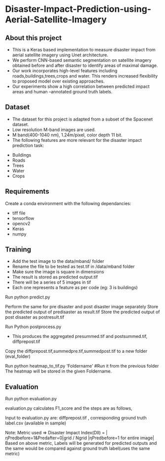 # Disaster-Impact-Prediction-using-Aerial-Satellite-Imagery

## About this project
* This is a Keras based implementation to measure disaster impact from aerial satellite imagery using Unet architecture.  
* We perform CNN-based semantic segmentation on satellite imagery obtained before and after disaster to identify areas of maximal damage.
* Our work incorporates high-level features including roads,buildings,trees,crops and water. This renders increased flexibility to proposed model over existing approaches.
* Our experiments show a high correlation between predicted impact areas and human –annotated ground truth labels.

## Dataset
* The dataset for this project is adapted from a subset of the Spacenet dataset.
* Low resolution M-band images are used.
* M band(400-1040 nm), 1.24m/pixel, color depth 11 bit.
* The following features are more relevant for the disaster impact prediction task:
 - Buildings
 - Roads
 - Trees
 - Water
 - Crops

## Requirements
Create a conda environment with the following dependancies:
* tiff file
* tensorflow
* opencv2
* Keras
* numpy

## Training
* Add the test image to the data/mband/ folder
* Rename the file to be tested as test.tif in /data/mband folder
* Make sure the image is square in dimensions
* The result is stored as predicted output.tif
* There will be a series of 5 images in tif
* Each one represents a feature as per code (eg: 3 is buildings)

Run python predict.py

Perform the same for pre disaster and post disaster image separately
Store the predicted output of predisaster as result.tif
Store the predicted output of post disaster as postresult.tif

Run Python postprocess.py
- This produces the aggregated presummed.tif and postsummed.tif, diffprepost.tif

Copy the diffprepost.tif,summedpre.tif,summedpost.tif to a new folder (eval_folder)

Run python heatmap_to_tif.py 'Foldername' #Run it from the previous folder  
The heatmap will be stored in the given Foldername.

## Evaluation
Run python evaluation.py

evaluation.py calculates F1_score and the steps are as follows,

Input to evaluation.py are: diffprepost.tif , corresponding ground truth label.csv (available in sample) 
        
Note: Metric used => Disaster Impact Index(DII) = |ηPredbefore=1&Predafter=0|grid /  Ngrid |ηPredbefore=1 for entire image|      
      Based on above metric, Labels will be generated for predicted outputs and the same would be compared against ground truth label(uses the same metric)
     


